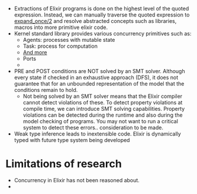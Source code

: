 
- Extractions of Elixir programs is done on the highest level of the quoted expression. Instead, we can manually traverse the quoted expression to [expand_once/2](https://github.com/elixir-lang/elixir/blob/74bfab8ee271e53d24cb0012b5db1e2a931e0470/lib/elixir/lib/macro.ex#L1439) and resolve abstracted concepts such as libraries, macros into more primitive elixir code.
- Kernel standard library provides various concurrency primitives such as:
	- Agents: processes with mutable state
	- Task: process for computation
	- [And more](https://hexdocs.pm/elixir/1.12.3/Kernel.html) 
	- Ports
	- 
- PRE and POST conditions are NOT solved by an SMT solver. Although every state if checked in an exhaustive approach (DFS), it does not guarantee that for an unbounded representation of the model that the conditions remain to hold.
	- Not being solved by an SMT solver means that the Elixir compiler cannot detect violations of these. To detect property violations at compile time, we can introduce SMT solving capabilities. Property violations can be detected during the runtime and also during the model checking of programs. You may not want to run a critical system to detect these errors.. consideration to be made.
- Weak type inference leads to inextensible code. Elixir is dynamically typed with future type system being developed
# Limitations of research

- Concurrency in Elixir has not been reasoned about.
- 